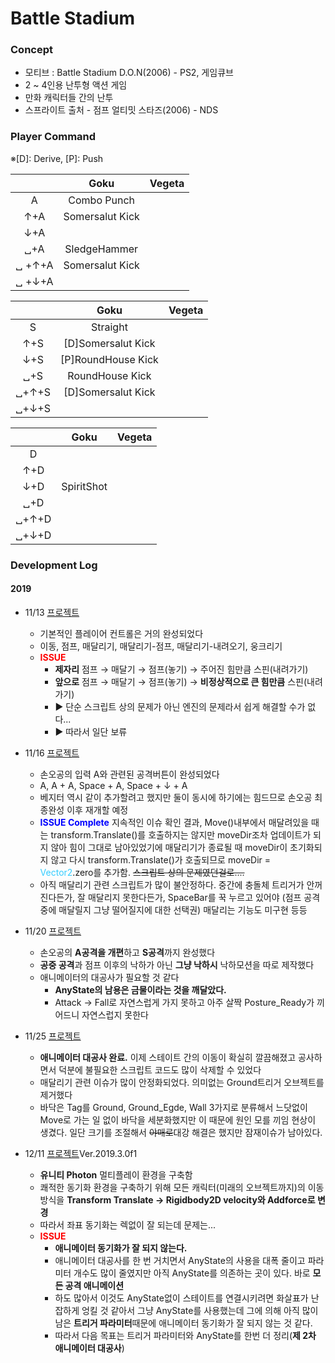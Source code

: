 # Battle Stadium

### Concept

- 모티브 : Battle Stadium D.O.N(2006) - PS2, 게임큐브
- 2 ~ 4인용 난투형 액션 게임
- 만화 캐릭터들 간의 난투
- 스프라이트 출처 - 점프 얼티밋 스타즈(2006) - NDS

### Player Command
※[D]: Derive, [P]: Push

||Goku|Vegeta
:--:|:--:|:--:
A|Combo Punch|   
↑+A|Somersalut Kick
↓+A|  
␣+A|SledgeHammer
␣ +↑+A|Somersalut Kick
␣ +↓+A|

||Goku|Vegeta
:--:|:--:|:--:
S|Straight|  
↑+S|[D]Somersalut Kick|   |
↓+S|[P]RoundHouse Kick|   |   |
␣+S|RoundHouse Kick|   |   |
␣+↑+S|[D]Somersalut Kick|   |   |
␣+↓+S||   |   |

||Goku|Vegeta
:--:|:--:|:--:
D|   |  
↑+D|   |  
↓+D|SpiritShot|
␣+D|   |
␣+↑+D|   |
␣+↓+D|   |   |
### Development Log

#### 2019
- 11/13 [프로젝트](https://drive.google.com/open?id=1mNYOsG-oiTiDN1jlWLgxqvSDHREb4fCW)
  - 기본적인 플레이어 컨트롤은 거의 완성되었다
  - 이동, 점프, 매달리기, 매달리기-점프, 매달리기-내려오기, 웅크리기
  - **<font color="red">ISSUE</font>**
      - **제자리** 점프 → 매달기 → 점프(놓기) → 주어진 힘만큼 스핀(내려가기)
      - **앞으로** 점프 → 매달기 → 점프(놓기) → **비정상적으로 큰 힘만큼** 스핀(내려가기)
      - ▶ 단순 스크립트 상의 문제가 아닌 엔진의 문제라서 쉽게 해결할 수가 없다...
      - ▶ 따라서 일단 보류
- 11/16 [프로젝트](https://drive.google.com/open?id=121AD0WfpChXsnJZQ3zwE8UYEeibmEJJ1)
  - 손오공의 입력 A와 관련된 공격버튼이 완성되었다
  - A, A + A, Space + A, Space + ↓ + A
  - 베지터 역시 같이 추가할려고 했지만 둘이 동시에 하기에는 힘드므로 손오공 최종완성 이후 재개할 예정
  - **<font color="blue">ISSUE Complete</font>**
    지속적인 이슈 확인 결과, Move()내부에서 매달려있을 때는 transform.Translate()를 호출하지는 않지만 moveDir조차 업데이트가 되지 않아 힘이 그대로 남아있었기에 매달리기가 종료될 때 moveDir이 초기화되지 않고 다시 transform.Translate()가 호출되므로 moveDir = <font color="#33ccff">Vector2</font>.zero를 추가함.
    ~~스크립트 상의 문제였던걸로....~~
  - 아직 매달리기 관련 스크립트가 많이 불안정하다. 중간에 충돌체 트리거가 안꺼진다든가, 잘 매달리지 못한다든가, SpaceBar를 꾹 누르고 있어야 (점프 공격 중에 매달릴지 그냥 떨어질지에 대한 선택권) 매달리는 기능도 미구현 등등

- 11/20 [프로젝트](https://drive.google.com/open?id=1mL0Dl_4AVkhR_aVmOBeBrS5_IcrNF1Wo)
  - 손오공의 <b>A공격을 개편</b>하고 <b>S공격</b>까지 완성했다
  - <b>공중 공격</b>과 점프 이후의 낙하가 아닌 <b>그냥 낙하시</b> 낙하모션을 따로 제작했다
  - 애니메이터의 대공사가 필요할 것 같다
    - **AnyState의 남용은 금물이라는 것을 깨달았다.**
    - Attack -> Fall로 자연스럽게 가지 못하고 아주 살짝 Posture_Ready가 끼어드니 자연스럽지 못한다

- 11/25 [프로젝트](https://drive.google.com/open?id=1C88GkHucs_BuSMGOntn5v5X69-273GNP)
  - **애니메이터 대공사 완료.** 이제 스테이트 간의 이동이 확실히 깔끔해졌고 공사하면서 덕분에 불필요한
  스크립트 코드도 많이 삭제할 수 있었다
  - 매달리기 관련 이슈가 많이 안정화되었다. 의미없는 Ground트리거 오브젝트를 제거했다
  - 바닥은 Tag를 Ground, Ground_Egde, Wall 3가지로 분류해서 느닷없이 Move로 가는 일 없이 바닥을 세분화했지만 이 때문에 원인 모를 끼임 현상이 생겼다.
  일단 크기를 조절해서 ~~야매로~~대강 해결은 했지만 잠재이슈가 남아있다.

- 12/11 [프로젝트](https://drive.google.com/open?id=1EqdlcFeoy5EsV8Fg0o1q-6nu2mM5hpO2)Ver.2019.3.0f1
  - **유니티 Photon** 멀티플레이 환경을 구축함
  - 쾌적한 동기화 환경을 구축하기 위해 모든 캐릭터(미래의 오브젝트까지)의 이동방식을 **Transform Translate → Rigidbody2D velocity와 Addforce로 변경**
  - 따라서 좌표 동기화는 렉없이 잘 되는데 문제는...
  - **<font color="red">ISSUE</font>**
    - **애니메이터 동기화가 잘 되지 않는다.**
    - 애니메이터 대공사를 한 번 거치면서 AnyState의 사용을 대폭 줄이고 파라미터 개수도 많이 줄였지만
    아직 AnyState를 의존하는 곳이 있다. 바로 **모든 공격 애니메이션**
    - 하도 많아서 이것도 AnyState없이 스테이트를 연결시키려면 화살표가 난잡하게 엉킬 것 같아서 그냥 AnyState를 사용했는데 그에 의해 아직 많이 남은 <b>트리거 파라미터</b>때문에 애니메이터 동기화가 잘 되지 않는 것 같다.
    - 따라서 다음 목표는 트리거 파라미터와 AnyState를 한번 더 정리(**제 2차 애니메이터 대공사**)
